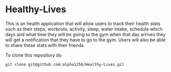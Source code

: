 # Healthy-Lives
This is an health application that will allow users to track their health stats such as their steps, workouts, activity, sleep, water intake, schedule which days and what time they will be going to the gym when that day arrives they will get a notification that they have to go to the gym. Users will also be able to share these stats with their friends.

To clone this repository do
```
git clone git@github.com:alpha1256/Healthy-Lives.git
```
